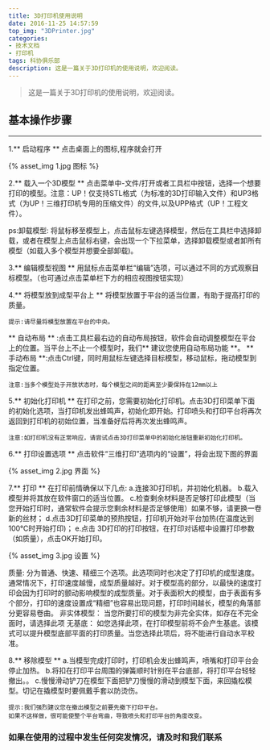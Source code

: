 ```yaml
---
title: 3D打印机使用说明
date: 2016-11-25 14:57:59
top_img: "3DPrinter.jpg"
categories: 
- 技术文档
- 打印机
tags: 科协俱乐部
description: 这是一篇关于3D打印机的使用说明，欢迎阅读。
---
```

> 这是一篇关于3D打印机的使用说明，欢迎阅读。

<!-- more -->

## 基本操作步骤
***
1.** 启动程序 **
点击桌面上的图标,程序就会打开

{% asset_img 1.jpg 图标 %}

2.** 载入一个3D模型 **
点击菜单中-文件/打开或者工具栏中按钮，选择一个想要打印的模型。注意：UP！仅支持STL格式（为标准的3D打印输入文件）和UP3格式（为UP！三维打印机专用的压缩文件）的文件,以及UPP格式（UP！工程文件）。

> 
<p align="left">ps:卸载模型:
将鼠标移至模型上，点击鼠标左键选择模型，然后在工具栏中选择卸载，或者在模型上点击鼠标右键，会出现一个下拉菜单，选择卸载模型或者卸所有模型（如载入多个模型并想要全部卸载)。</p>


3.** 编辑模型视图 **
用鼠标点击菜单栏“编辑”选项，可以通过不同的方式观察目标模型。（也可通过点击菜单栏下方的相应视图按钮实现）


4.** 将模型放到成型平台上 **
将模型放置于平台的适当位置，有助于提高打印的质量。
```cash
提示:请尽量将模型放置在平台的中央。
```
** 自动布局 ** :点击工具栏最右边的自动布局按钮，软件会自动调整模型在平台上的位置。当平台上不止一个模型时，我们** 建议您使用自动布局功能 **。
** 手动布局 **:点击Ctrl键，同时用鼠标左键选择目标模型，移动鼠标，拖动模型到指定位置。
```cash
注意:当多个模型处于开放状态时，每个模型之间的距离至少要保持在12mm以上
```


5.** 初始化打印机 **
在打印之前，您需要初始化打印机。点击3D打印菜单下面的初始化选项，当打印机发出蜂鸣声，初始化即开始。打印喷头和打印平台将再次返回到打印机的初始位置，当准备好后将再次发出蜂鸣声。
```cash
注意:如打印机没有正常响应，请尝试点击3D打印菜单中的初始化按钮重新初始化打印机。
```


6.** 打印设置选项 **
点击软件“三维打印”选项内的“设置”，将会出现下图的界面

{% asset_img 2.jpg 界面 %}


7.** 打印 **
在打印前情确保以下几点:
a.连接3D打印机，并初始化机器。
b.载入模型并将其放在软件窗口的适当位置。
c.检查剩余材料是否足够打印此模型（当您开始打印时，通常软件会提示您剩余材料是否足够使用）如果不够，请更换一卷新的丝材；
d.点击3D打印菜单的预热按钮，打印机开始对平台加热(在温度达到100℃时开始打印)；
e.点击 3D打印的打印按钮，在打印对话框中设置打印参数（如质量），点击OK开始打印。

{% asset_img 3.jpg 设置 %}

> <p align="left">
质量:
分为普通、快速、精细三个选项。此选项同时也决定了打印机的成型速度。
通常情况下，打印速度越慢，成型质量越好。对于模型高的部分，以最快的速度打印会因为打印时的颤动影响模型的成型质量。对于表面积大的模型，由于表面有多个部分，打印的速度设置成“精细”也容易出现问题，打印时间越长，模型的角落部分更容易卷曲。
非实体模型：
当您所要打印的模型为非完全实体，如存在不完全面时，请选择此项
无基底：
如您选择此项，在打印模型前将不会产生基底。该模式可以提升模型底部平面的打印质量。当您选择此项后，将不能进行自动水平校准。</p>

8.** 移除模型 **
a.当模型完成打印时，打印机会发出蜂鸣声，喷嘴和打印平台会停止加热。
b.将扣在打印平台周围的弹簧顺时针别在平台底部，将打印平台轻轻撤出。。
c.慢慢滑动铲刀在模型下面把铲刀慢慢的滑动到模型下面，来回撬松模型。切记在撬模型时要佩戴手套以防烫伤。
```cash
提示:我们强烈建议您在撤出模型之前要先撤下打印平台。
如果不这样做，很可能使整个平台弯曲，导致喷头和打印平台的角度改变。
```


### 如果在使用的过程中发生任何突发情况，请及时和我们联系
